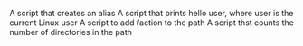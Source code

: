 A script that creates an alias
A script that prints hello user, where user is the current Linux user
A script to add /action to the path
A script thst counts the number of directories in the path     
